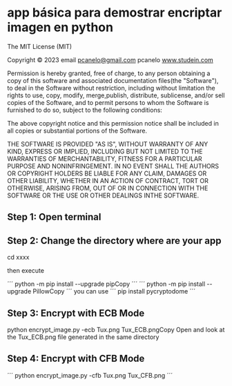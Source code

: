 # app básica para demostrar encriptar imagen en python 
The MIT License (MIT)

Copyright © 2023
email pcanelo@gmail.com
pcanelo www.studein.com

Permission is hereby granted, free of charge, to any person obtaining a copy of this software and associated documentation files(the "Software"), to deal in the Software without restriction, including without limitation the rights to use, copy, modify, merge,publish, distribute, sublicense, and/or sell copies of the Software, and to permit persons to whom the Software is furnished to do so, subject to the following conditions:

The above copyright notice and this permission notice shall be included in all copies or substantial portions of the Software.

THE SOFTWARE IS PROVIDED "AS IS", WITHOUT WARRANTY OF ANY KIND, EXPRESS OR IMPLIED, INCLUDING BUT NOT LIMITED TO THE WARRANTIES OF MERCHANTABILITY, FITNESS FOR A PARTICULAR PURPOSE AND NONINFRINGEMENT. IN NO EVENT SHALL THE AUTHORS OR COPYRIGHT HOLDERS BE LIABLE FOR ANY CLAIM, DAMAGES OR OTHER LIABILITY, WHETHER IN AN ACTION OF CONTRACT, TORT OR OTHERWISE, ARISING FROM, OUT OF OR IN CONNECTION WITH THE SOFTWARE OR THE USE OR OTHER DEALINGS INTHE SOFTWARE.
## Step 1: Open terminal

## Step 2: Change the directory where are your app

cd xxxx

then execute 

´´´
python -m pip install --upgrade pipCopy
´´´
´´´
python -m pip install --upgrade PillowCopy
´´´
you can  use
´´´
pip install pycryptodome
´´´


## Step 3: Encrypt with ECB Mode
python encrypt_image.py -ecb Tux.png Tux_ECB.pngCopy
Open and look at the Tux_ECB.png file generated in the same directory

## Step 4: Encrypt with CFB Mode
´´´
python encrypt_image.py -cfb Tux.png Tux_CFB.png
´´´